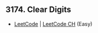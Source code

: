 ## 3174. Clear Digits

-  [LeetCode](https://leetcode.com/problems/clear-digits/) | [LeetCode CH](https://leetcode.cn/problems/clear-digits/) (Easy)
